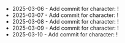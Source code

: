 - 2025-03-06 - Add commit for character: !
- 2025-03-07 - Add commit for character: !
- 2025-03-08 - Add commit for character: !
- 2025-03-09 - Add commit for character: !
- 2025-03-10 - Add commit for character: !
